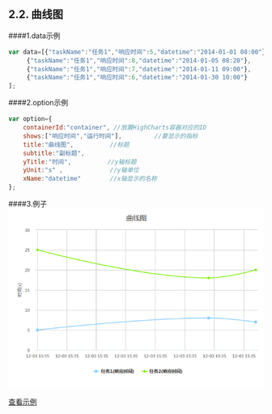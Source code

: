 ## 2.2. 曲线图
####1.data示例
```js
var data=[{"taskName":"任务1","响应时间":5,"datetime":"2014-01-01 08:00"},
     {"taskName":"任务1","响应时间":8,"datetime":"2014-01-05 08:20"},
     {"taskName":"任务1","响应时间":7,"datetime":"2014-01-11 09:00"},
     {"taskName":"任务1","响应时间":6,"datetime":"2014-01-30 10:00"}
];
```

####2.option示例
```js
var option={
    containerId:"container", //放置HighCharts容器对应的ID
    shows:["响应时间","运行时间"],         //要显示的指标
    title:"曲线图",          //标题
    subtitle:"副标题",
    yTitle:"时间",          //y轴标题
    yUnit:"s" ,             //y轴单位
    xName:"datetime"        //x轴显示的名称
};
```

####3.例子
![streaming](./image/spline.png)

[查看示例](./brcharts/test/splinechart.html)

